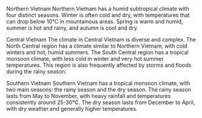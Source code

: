 Northern Vietnam
Northern Vietnam has a humid subtropical climate with four distinct seasons. Winter is often cold and dry, with temperatures that can drop below 10°C in mountainous areas. Spring is warm and humid, summer is hot and rainy, and autumn is cool and dry.

Central Vietnam
The climate in Central Vietnam is diverse and complex. The North Central region has a climate similar to Northern Vietnam, with cold winters and hot, humid summers. The South Central region has a tropical monsoon climate, with less cold in winter and very hot summer temperatures. This region is also frequently affected by storms and floods during the rainy season.

Southern Vietnam
Southern Vietnam has a tropical monsoon climate, with two main seasons: the rainy season and the dry season. The rainy season lasts from May to November, with heavy rainfall and temperatures consistently around 25-30°C. The dry season lasts from December to April, with dry weather and generally higher temperatures.